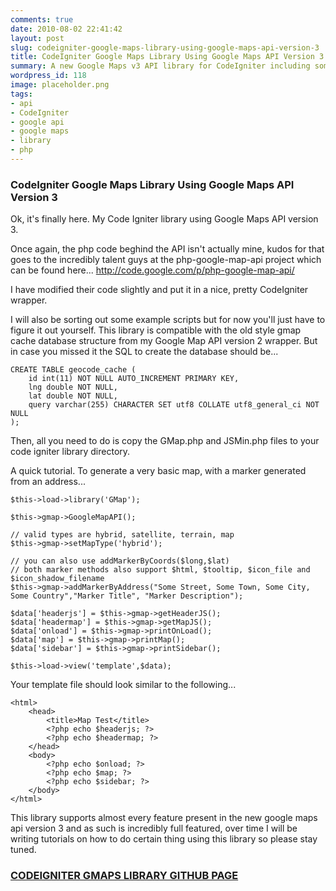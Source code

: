 ```yaml
---
comments: true
date: 2010-08-02 22:41:42
layout: post
slug: codeigniter-google-maps-library-using-google-maps-api-version-3
title: CodeIgniter Google Maps Library Using Google Maps API Version 3
summary: A new Google Maps v3 API library for CodeIgniter including some examples.
wordpress_id: 118
image: placeholder.png
tags:
- api
- CodeIgniter
- google api
- google maps
- library
- php
---
```


### CodeIgniter Google Maps Library Using Google Maps API Version 3

Ok, it's finally here. My Code Igniter library using Google Maps API version 3.

Once again, the php code beghind the API isn't actually mine, kudos for that goes to the incredibly talent guys at the php-google-map-api project which can be found here... http://code.google.com/p/php-google-map-api/

I have modified their code slightly and put it in a nice, pretty CodeIgniter wrapper.

I will also be sorting out some example scripts but for now you'll just have to figure it out yourself. This library is compatible with the old style gmap cache database structure from my Google Map API version 2 wrapper. But in case you missed it the SQL to create the database should be...

    CREATE TABLE geocode_cache (
        id int(11) NOT NULL AUTO_INCREMENT PRIMARY KEY,
        lng double NOT NULL,
        lat double NOT NULL,
        query varchar(255) CHARACTER SET utf8 COLLATE utf8_general_ci NOT NULL
    );

Then, all you need to do is copy the GMap.php and JSMin.php files to your code igniter library directory.

A quick tutorial. To generate a very basic map, with a marker generated from an address...

    $this->load->library('GMap');

    $this->gmap->GoogleMapAPI();

    // valid types are hybrid, satellite, terrain, map
    $this->gmap->setMapType('hybrid');

    // you can also use addMarkerByCoords($long,$lat)
    // both marker methods also support $html, $tooltip, $icon_file and $icon_shadow_filename
    $this->gmap->addMarkerByAddress("Some Street, Some Town, Some City, Some Country","Marker Title", "Marker Description");

    $data['headerjs'] = $this->gmap->getHeaderJS();
    $data['headermap'] = $this->gmap->getMapJS();
    $data['onload'] = $this->gmap->printOnLoad();
    $data['map'] = $this->gmap->printMap();
    $data['sidebar'] = $this->gmap->printSidebar();

    $this->load->view('template',$data);

Your template file should look similar to the following...

    <html>
        <head>
            <title>Map Test</title>
            <?php echo $headerjs; ?>
            <?php echo $headermap; ?>
        </head>
        <body>
            <?php echo $onload; ?>
            <?php echo $map; ?>
            <?php echo $sidebar; ?>
        </body>
    </html>

This library supports almost every feature present in the new google maps api version 3 and as such is incredibly full featured, over time I will be writing tutorials on how to do certain thing using this library so please stay tuned.

### [CODEIGNITER GMAPS LIBRARY GITHUB PAGE](https://github.com/gkwelding/GoogleMapsV3CI)
